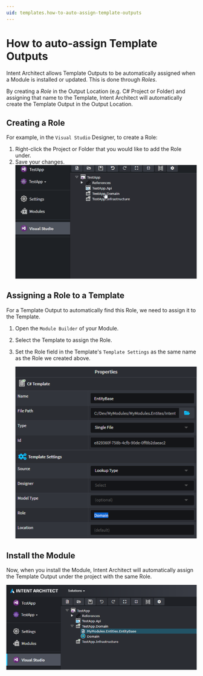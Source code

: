 ```yaml
---
uid: templates.how-to-auto-assign-template-outputs
---
```

# How to auto-assign Template Outputs

Intent Architect allows Template Outputs to be automatically assigned when a Module is installed or updated. This is done through _Roles_.

By creating a _Role_ in the Output Location (e.g. C# Project or Folder) and assigning that name to the Template, Intent Architect will automatically create the Template Output in the Output Location.

## Creating a Role

For example, in the `Visual Studio` Designer, to create a Role:

1. Right-click the Project or Folder that you would like to add the Role under.
2. Save your changes.
    ![Create a Role](images/visual-studio-creating-a-role.gif)

## Assigning a Role to a Template

For a Template Output to automatically find this Role, we need to assign it to the Template.

1. Open the `Module Builder` of your Module.
2. Select the Template to assign the Role.
3. Set the Role field in the Template's `Template Settings` as the same name as the Role we created above.

    ![Template Settings set Role](images/template-settings-set-role.png)

## Install the Module

Now, when you install the Module, Intent Architect will automatically assign the Template Output under the project with the same Role.

![Template Output Assigned](images/visual-studio-template-output-assigned.png)
